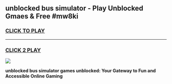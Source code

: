 
## unblocked bus simulator - Play Unblocked Gmaes & Free #mw8ki
<h3>
<a href="https://news.freeplayer.one?title=unblocked_bus_simulator&ref=24F">CLICK TO PLAY</a></h3>
<hr>

<h3>
<a href="https://news.freeplayer.one?title=unblocked_bus_simulator&ref=24F">CLICK 2 PLAY</a>
  
</h3>

<a href="https://news.freeplayer.one?title=unblocked_bus_simulator&ref=24F/"><img src="https://clearcache.store/games.png"></a>


**unblocked bus simulator games unblocked: Your Gateway to Fun and Accessible Online Gaming**
